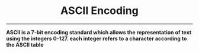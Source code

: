 <h1 align="center"><b>ASCII Encoding<b></h1>

<hr>
<p aling="center">
ASCII is a 7-bit encoding standard which allows the representation of text using the integers 0-127. 
each integer refers to a character according to the ASCII table
<br>
</p>
